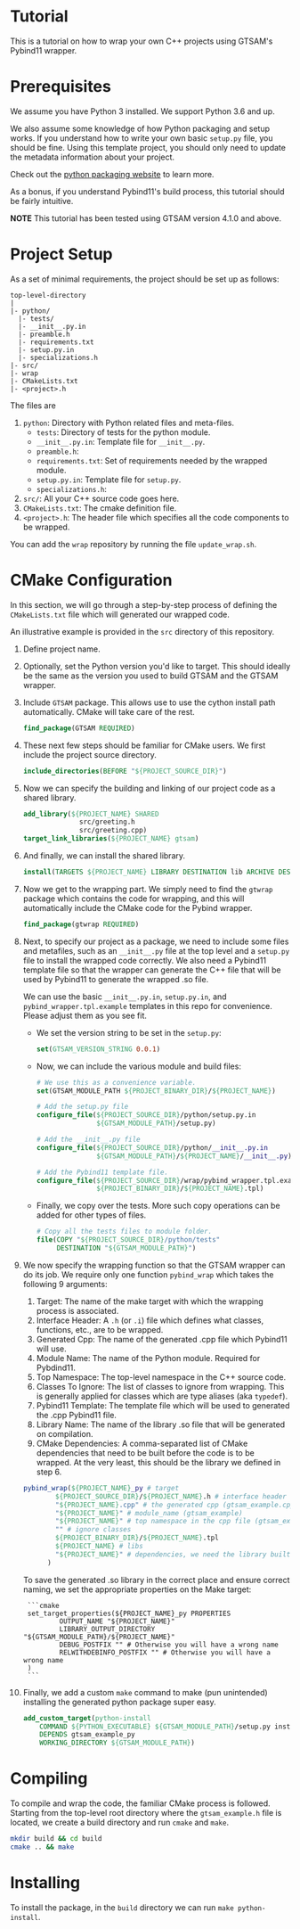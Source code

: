 # Tutorial

This is a tutorial on how to wrap your own C++ projects using GTSAM's Pybind11 wrapper.

# Prerequisites

We assume you have Python 3 installed. We support Python 3.6 and up.

We also assume some knowledge of how Python packaging and setup works. If you understand how to write your own basic `setup.py` file, you should be fine.
Using this template project, you should only need to update the metadata information about your project. 

Check out the [python packaging website](https://packaging.python.org/tutorials/packaging-projects/) to learn more.

As a bonus, if you understand Pybind11's build process, this tutorial should be fairly intuitive.

**NOTE** This tutorial has been tested using GTSAM version 4.1.0 and above.

# Project Setup

As a set of minimal requirements, the project should be set up as follows:

```
top-level-directory
|
|- python/
  |- tests/
  |- __init__.py.in
  |- preamble.h
  |- requirements.txt
  |- setup.py.in
  |- specializations.h
|- src/
|- wrap
|- CMakeLists.txt
|- <project>.h
```

The files are

1. `python`: Directory with Python related files and meta-files.
    - `tests`: Directory of tests for the python module.
    - `__init__.py.in`: Template file for `__init__.py`.
    - `preamble.h`:
    - `requirements.txt`: Set of requirements needed by the wrapped module.
    - `setup.py.in`: Template file for `setup.py`.
    - `specializations.h`:
2. `src/`: All your C++ source code goes here.
3. `CMakeLists.txt`: The cmake definition file.
4. `<project>.h`: The header file which specifies all the code components to be wrapped.

You can add the `wrap` repository by running the file `update_wrap.sh`.

# CMake Configuration

In this section, we will go through a step-by-step process of defining the `CMakeLists.txt` file which will generated our wrapped code.

An illustrative example is provided in the `src` directory of this repository.

1. Define project name.
2. Optionally, set the Python version you'd like to target. This should ideally be the same as the version you used to build GTSAM and the GTSAM wrapper.
3. Include `GTSAM` package. This allows use to use the cython install path automatically. CMake will take care of the rest.

    ```cmake
    find_package(GTSAM REQUIRED)
    ```

4. These next few steps should be familiar for CMake users. We first include the project source directory.

    ```cmake
    include_directories(BEFORE "${PROJECT_SOURCE_DIR}")
    ```

5. Now we can specify the building and linking of our project code as a shared library.

    ```cmake
    add_library(${PROJECT_NAME} SHARED
                  src/greeting.h
                  src/greeting.cpp)
    target_link_libraries(${PROJECT_NAME} gtsam)
    ```

6. And finally, we can install the shared library.

    ```cmake
    install(TARGETS ${PROJECT_NAME} LIBRARY DESTINATION lib ARCHIVE DESTINATION lib RUNTIME DESTINATION bin)
    ```

7. Now we get to the wrapping part. We simply need to find the `gtwrap` package which contains the code for wrapping, and this will automatically include the CMake code for the Pybind wrapper.

    ```cmake
    find_package(gtwrap REQUIRED)
    ```

8. Next, to specify our project as a package, we need to include some files and metafiles, such as an `__init__.py` file at the top level and a `setup.py` file to install the wrapped code correctly. We also need a Pybind11 template file so that the wrapper can generate the C++ file that will be used by Pybind11 to generate the wrapped .so file.

    We can use the basic `__init__.py.in`, `setup.py.in`, and `pybind_wrapper.tpl.example` templates in this repo for convenience. Please adjust them as you see fit.

    - We set the version string to be set in the `setup.py`:
        ```cmake
        set(GTSAM_VERSION_STRING 0.0.1)
        ```
    
    - Now, we can include the various module and build files:
        ```cmake
        # We use this as a convenience variable.
        set(GTSAM_MODULE_PATH ${PROJECT_BINARY_DIR}/${PROJECT_NAME})

        # Add the setup.py file
        configure_file(${PROJECT_SOURCE_DIR}/python/setup.py.in
                       ${GTSAM_MODULE_PATH}/setup.py)
        
        # Add the __init__.py file
        configure_file(${PROJECT_SOURCE_DIR}/python/__init__.py.in
                       ${GTSAM_MODULE_PATH}/${PROJECT_NAME}/__init__.py)

        # Add the Pybind11 template file.
        configure_file(${PROJECT_SOURCE_DIR}/wrap/pybind_wrapper.tpl.example
                       ${PROJECT_BINARY_DIR}/${PROJECT_NAME}.tpl)
        
        ```

    - Finally, we copy over the tests. More such copy operations can be added for other types of files.

        ```cmake
        # Copy all the tests files to module folder.
        file(COPY "${PROJECT_SOURCE_DIR}/python/tests"
             DESTINATION "${GTSAM_MODULE_PATH}")
        ```

9. We now specify the wrapping function so that the GTSAM wrapper can do its job. We require only one function `pybind_wrap` which takes the following 9 arguments:

    1. Target: The name of the make target with which the wrapping process is associated.
    2. Interface Header: A `.h` (or `.i`) file which defines what classes, functions, etc., are to be wrapped.
    3. Generated Cpp: The name of the generated .cpp file which Pybind11 will use.
    4. Module Name: The name of the Python module. Required for Pybdind11.
    5. Top Namespace: The top-level namespace in the C++ source code.
    6. Classes To Ignore: The list of classes to ignore from wrapping. This is generally applied for classes which are type aliases (aka `typedef`).
    7. Pybind11 Template: The template file which will be used to generated the .cpp Pybind11 file.
    8. Library Name: The name of the library .so file that will be generated on compilation.
    9. CMake Dependencies: A comma-separated list of CMake dependencies that need to be built before the code is to be wrapped. At the very least, this should be the library we defined in step 6.

    ```cmake
    pybind_wrap(${PROJECT_NAME}_py # target
            ${PROJECT_SOURCE_DIR}/${PROJECT_NAME}.h # interface header file (gtsam_example.h in the root directory)
            "${PROJECT_NAME}.cpp" # the generated cpp (gtsam_example.cpp)
            "${PROJECT_NAME}" # module_name (gtsam_example)
            "${PROJECT_NAME}" # top namespace in the cpp file (gtsam_example)
            "" # ignore classes
            ${PROJECT_BINARY_DIR}/${PROJECT_NAME}.tpl
            ${PROJECT_NAME} # libs
            "${PROJECT_NAME}" # dependencies, we need the library built in step 6 as the minimum.
          )
    ```

    To save the generated .so library in the correct place and ensure correct naming, we set the appropriate properties on the Make target:

        ```cmake
        set_target_properties(${PROJECT_NAME}_py PROPERTIES
                OUTPUT_NAME "${PROJECT_NAME}"
                LIBRARY_OUTPUT_DIRECTORY "${GTSAM_MODULE_PATH}/${PROJECT_NAME}"
                DEBUG_POSTFIX "" # Otherwise you will have a wrong name
                RELWITHDEBINFO_POSTFIX "" # Otherwise you will have a wrong name
        )
        ```

10. Finally, we add a custom `make` command to make (pun unintended) installing the generated python package super easy.

    ```cmake
    add_custom_target(python-install
        COMMAND ${PYTHON_EXECUTABLE} ${GTSAM_MODULE_PATH}/setup.py install
        DEPENDS gtsam_example_py
        WORKING_DIRECTORY ${GTSAM_MODULE_PATH})
    ```

# Compiling

To compile and wrap the code, the familiar CMake process is followed. Starting from the top-level root directory where the `gtsam_example.h` file is located, we create a build directory and run `cmake` and `make`.

```sh
mkdir build && cd build
cmake .. && make
```

# Installing

To install the package, in the `build` directory we can run `make python-install`.
